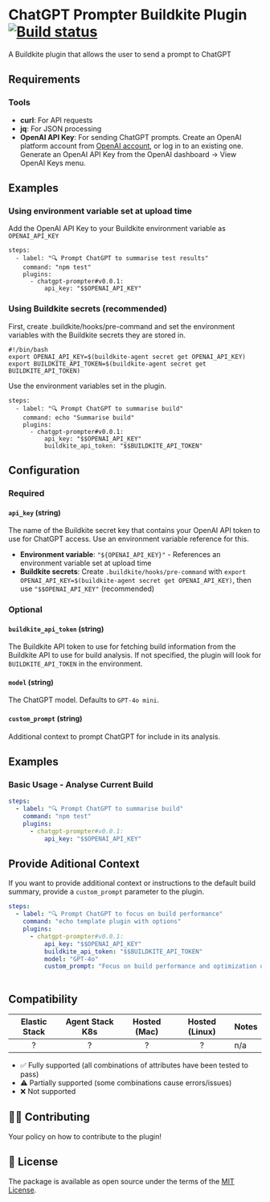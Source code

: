 # ChatGPT Prompter Buildkite Plugin [![Build status](https://badge.buildkite.com/d673030645c7f3e7e397affddd97cfe9f93a40547ed17b6dc5.svg)](https://buildkite.com/buildkite/plugins-template)

A Buildkite plugin that allows the user to send a prompt to ChatGPT

## Requirements

### Tools
- **curl**: For API requests
- **jq**: For JSON processing
- **OpenAI API Key**: For sending ChatGPT prompts. Create an OpenAI platform account from [OpenAI account](http://platform.openai.com/login), or log in to an existing one. Generate an OpenAI API Key from the OpenAI dashboard -> View OpenAI Keys menu. 
     
 
## Examples

### Using environment variable set at upload time 

Add the OpenAI API Key to your Buildkite environment variable as `OPENAI_API_KEY`

```
steps:
  - label: "🔍 Prompt ChatGPT to summarise test results"
    command: "npm test"
    plugins:
      - chatgpt-prompter#v0.0.1:
          api_key: "$$OPENAI_API_KEY" 
```

### Using Buildkite secrets (recommended)

First, create .buildkite/hooks/pre-command and set the environment variables with the Buildkite secrets they are stored in. 

```
#!/bin/bash
export OPENAI_API_KEY=$(buildkite-agent secret get OPENAI_API_KEY) 
export BUILDKITE_API_TOKEN=$(buildkite-agent secret get BUILDKITE_API_TOKEN)    
```

Use the environment variables set in the plugin.

```
steps:
  - label: "🔍 Prompt ChatGPT to summarise build"
    command: echo "Summarise build"
    plugins:
      - chatgpt-prompter#v0.0.1:
          api_key: "$$OPENAI_API_KEY"
          buildkite_api_token: "$$BUILDKITE_API_TOKEN" 
```


## Configuration


### Required

#### `api_key` (string)

The name of the Buildkite secret key that contains your OpenAI API token to use for ChatGPT access. Use an environment variable reference for this.

- **Environment variable**: `"${OPENAI_API_KEY}"` - References an environment variable set at upload time
- **Buildkite secrets**: Create `.buildkite/hooks/pre-command` with `export OPENAI_API_KEY=$(buildkite-agent secret get OPENAI_API_KEY)`, then use `"$$OPENAI_API_KEY"` (recommended)


### Optional

#### `buildkite_api_token` (string)

The Buildkite API token to use for fetching build information from the Buildkite API to use for build analysis. If not specified, the plugin will look for `BUILDKITE_API_TOKEN` in the environment.


#### `model` (string)

The ChatGPT model. Defaults to `GPT-4o mini`.

#### `custom_prompt` (string)

Additional context to prompt ChatGPT for include in its analysis.   

## Examples

### Basic Usage - Analyse Current Build

```yaml
steps:
  - label: "🔍 Prompt ChatGPT to summarise build"
    command: "npm test"
    plugins:
      - chatgpt-prompter#v0.0.1:
          api_key: "$$OPENAI_API_KEY" 
```

## Provide Aditional Context  

If you want to provide additional context or instructions to the default build summary, provide a `custom_prompt` parameter to the plugin. 

```yaml
steps:
  - label: "🔍 Prompt ChatGPT to focus on build performance"
    command: "echo template plugin with options"
    plugins:
      - chatgpt-prompter#v0.0.1:
          api_key: "$$OPENAI_API_KEY"
          buildkite_api_token: "$$BUILDKITE_API_TOKEN"
          model: "GPT-4o"
          custom_prompt: "Focus on build performance and optimization opportunities"
        
```

## Compatibility

| Elastic Stack | Agent Stack K8s | Hosted (Mac) | Hosted (Linux) | Notes |
| :-----------: | :-------------: | :----: | :----: |:---- |
| ? | ? | ? | ? | n/a |

- ✅ Fully supported (all combinations of attributes have been tested to pass)
- ⚠️ Partially supported (some combinations cause errors/issues)
- ❌ Not supported

## 👩‍💻 Contributing

Your policy on how to contribute to the plugin!

## 📜 License

The package is available as open source under the terms of the [MIT License](https://opensource.org/licenses/MIT).
